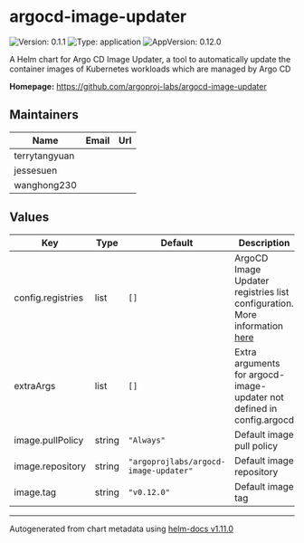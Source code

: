 # argocd-image-updater

![Version: 0.1.1](https://img.shields.io/badge/Version-0.1.1-informational?style=flat-square) ![Type: application](https://img.shields.io/badge/Type-application-informational?style=flat-square) ![AppVersion: 0.12.0](https://img.shields.io/badge/AppVersion-0.12.0-informational?style=flat-square)

A Helm chart for Argo CD Image Updater, a tool to automatically update the container images of Kubernetes workloads which are managed by Argo CD

**Homepage:** <https://github.com/argoproj-labs/argocd-image-updater>

## Maintainers

| Name | Email | Url |
| ---- | ------ | --- |
| terrytangyuan |  |  |
| jessesuen |  |  |
| wanghong230 |  |  |

## Values

| Key | Type | Default | Description |
|-----|------|---------|-------------|
| config.registries | list | `[]` | ArgoCD Image Updater registries list configuration. More information [here](https://argocd-image-updater.readthedocs.io/en/stable/configuration/registries/) |
| extraArgs | list | `[]` | Extra arguments for argocd-image-updater not defined in config.argocd |
| image.pullPolicy | string | `"Always"` | Default image pull policy |
| image.repository | string | `"argoprojlabs/argocd-image-updater"` | Default image repository |
| image.tag | string | `"v0.12.0"` | Default image tag |

----------------------------------------------
Autogenerated from chart metadata using [helm-docs v1.11.0](https://github.com/norwoodj/helm-docs/releases/v1.11.0)
